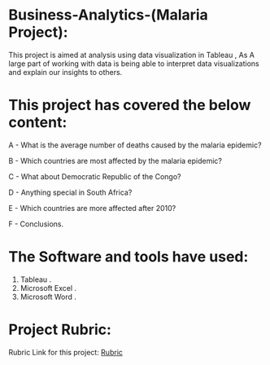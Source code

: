 # Business-Analytics-(Malaria Project):
This project is aimed at analysis using data visualization in Tableau , As A large part of working with data is being able to interpret data visualizations and explain our insights to others. 



# This project has covered the below content:

A - What is the average number of deaths caused by the malaria epidemic?

B - Which countries are most affected by the malaria epidemic?

C - What about Democratic Republic of the Congo?

D - Anything special in South Africa?

E - Which countries are more affected after 2010?

F - Conclusions.



# The Software and tools have used:

1) Tableau .
2) Microsoft Excel .
3) Microsoft Word .



# Project Rubric:

Rubric Link for this project: [Rubric](https://review.udacity.com/#!/rubrics/1063/view)







